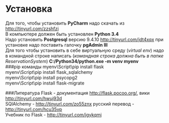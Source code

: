 # Установка
Для того, чтобы установить **PyCharm** надо скачать из http://tinyurl.com/zzshfzj <br/>
В компьютере должен быть установлен **Python 3.4** <br/>
Надо  установить **Postgresql** версию 9.4.10 http://tinyurl.com/jdt4xqx при установке надо поставить галочку **pgAdmin III** <br/>
Для того чтобы установить в себе виртуальную среду (*virtual env*) надо в командной строке написать (*командная строка должна быть в папке ReservationSystem*) **C:/Python34/python.exe -m venv myenv** <br/>
###pip команды
myenv\Script\pip install flask <br/> 
myenv\Script\pip install flask_sqlalchemy <br/> 
myenv\Script\pip install psycopg2 <br/>
myenv\Script\pip install flask-migrate <br/>

###Литература
Flask - документация http://flask.pocoo.org/, вики http://tinyurl.com/hwuj93d <br/>
SQlAlchemy - http://tinyurl.com/zo55znx русский перевод - http://tinyurl.com/hcu35vp <br/>
Учебник по Flask - http://tinyurl.com/jgykqmj<br/>
